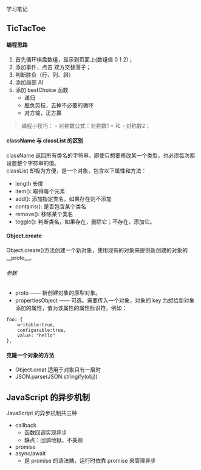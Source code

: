 学习笔记
## TicTacToe
#### 编程思路
1. 首先循环棋盘数组，显示到页面上(数组值 0 1 2)；
2. 添加事件，点击 双方交替落子；
3. 判断胜负（行、列、斜）
4. 添加局部 AI
5. 添加 bestChoice 函数
    - 递归
    - 胜负剪枝，去掉不必要的循环
    - 对方输，正方赢

> 编程小技巧：
    - 对称数公式：对称数1 = 和 - 对称数2；

#### className 与 classList 的区别
className 返回所有类名的字符串，即使只想要修改某一个类型，也必须每次都设置整个字符串的值。<br />
classList 却极为方便，是一个对象，包含以下属性和方法：
- length 长度
- item(): 取得每个元素
- add(): 添加指定类名，如果存在则不添加
- contains(): 是否包含某个类名
- remove(): 移除某个类名
- toggle(): 判断类名，如果存在，删除它；不存在，添加它。

#### Object.create
Object.create()方法创建一个新对象，使用现有的对象来提供新创建的对象的__proto__。<br />

###### 参数
- proto —— 新创建对象的原型对象。
- propertiesObject —— 可选。需要传入一个对象，对象的 key 为想给新对象添加的属性，值为该属性的属性标识符。例如：
```
foo: {
    writable:true,
    configurable:true,
    value: "hello"
},
```

#### 克隆一个对象的方法
- Object.creat 适用于对象只有一层时
- JSON.parse(JSON.stringify(obj))

## JavaScript 的异步机制
JavaScript 的异步机制共三种
- callback 
    - 函数回调实现异步
    - 缺点：回调地狱。不美观
- promise 
- async/await 
    - 是 promise 的语法糖，运行时依靠 promise 来管理异步